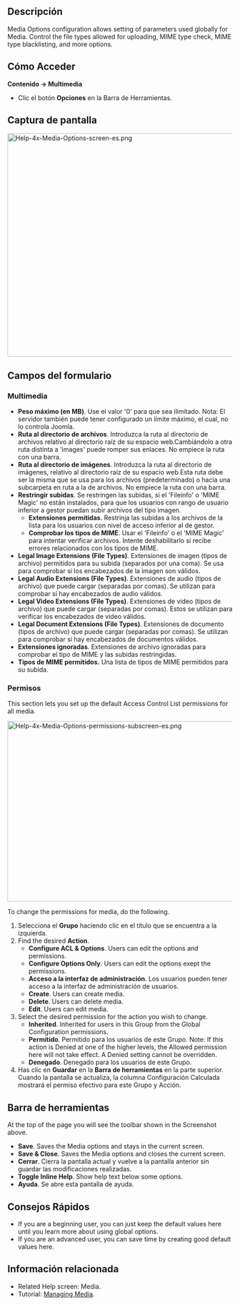 <!-- Filename: Help4.x:Media:_Options / Display title: Multimedia: Opciones -->

## Descripción

Media Options configuration allows setting of parameters used globally
for Media. Control the file types allowed for uploading, MIME type
check, MIME type blacklisting, and more options.

## Cómo Acceder

**Contenido → Multimedia**

- Clic el botón **Opciones** en la Barra de Herramientas.

## Captura de pantalla

<img
src="https://docs.joomla.org/images/thumb/0/09/Help-4x-Media-Options-screen-es.png/800px-Help-4x-Media-Options-screen-es.png"
decoding="async"
srcset="https://docs.joomla.org/images/thumb/0/09/Help-4x-Media-Options-screen-es.png/1200px-Help-4x-Media-Options-screen-es.png 1.5x, https://docs.joomla.org/images/thumb/0/09/Help-4x-Media-Options-screen-es.png/1600px-Help-4x-Media-Options-screen-es.png 2x"
data-file-width="2720" data-file-height="1700" width="800" height="500"
alt="Help-4x-Media-Options-screen-es.png" />

## Campos del formulario

### Multimedia

- **Peso máximo (en MB)**. Use el valor '0' para que sea ilimitado.
  Nota: El servidor también puede tener configurado un límite máximo, el
  cual, no lo controla Joomla.
- **Ruta al directorio de archivos**. Introduzca la ruta al directorio
  de archivos relativo al directorio raíz de su espacio web.Cambiándolo
  a otra ruta distinta a 'images' puede romper sus enlaces. No empiece
  la ruta con una barra.
- **Ruta al directorio de imágenes**. Introduzca la ruta al directorio
  de imágenes, relativo al directorio raíz de su espacio web.Esta ruta
  debe ser la misma que se usa para los archivos (predeterminado) o
  hacia una subcarpeta en ruta a la de archivos. No empiece la ruta con
  una barra.
- **Restringir subidas**. Se restringen las subidas, si el 'Fileinfo' o
  'MIME Magic' no están instalados, para que los usuarios con rango de
  usuario inferior a gestor puedan subir archivos del tipo imagen.
  - **Extensiones permitidas**. Restrinja las subidas a los archivos de
    la lista para los usuarios con nivel de acceso inferior al de
    gestor.
  - **Comprobar los tipos de MIME**. Usar el 'Fileinfo' o el 'MIME
    Magic' para intentar verificar archivos. Intente deshabilitarlo si
    recibe errores relacionados con los tipos de MIME.
- **Legal Image Extensions (File Types)**. Extensiones de imagen (tipos
  de archivo) permitidos para su subida (separados por una coma). Se usa
  para comprobar si los encabezados de la imagen son válidos.
- **Legal Audio Extensions (File Types)**. Extensiones de audio (tipos
  de archivo) que puede cargar (separadas por comas). Se utilizan para
  comprobar si hay encabezados de audio válidos.
- **Legal Video Extensions (File Types)**. Extensiones de video (tipos
  de archivo) que puede cargar (separadas por comas). Estos se utilizan
  para verificar los encabezados de video válidos.
- **Legal Document Extensions (File Types)**. Extensiones de documento
  (tipos de archivo) que puede cargar (separadas por comas). Se utilizan
  para comprobar si hay encabezados de documentos válidos.
- **Extensiones ignoradas**. Extensiones de archivo ignoradas para
  comprobar el tipo de MIME y las subidas restringidas.
- **Tipos de MIME permitidos.** Una lista de tipos de MIME permitidos
  para su subida.

### Permisos

This section lets you set up the default Access Control List
permissions for all media.

<img
src="https://docs.joomla.org/images/thumb/d/df/Help-4x-Media-Options-permissions-subscreen-es.png/600px-Help-4x-Media-Options-permissions-subscreen-es.png"
decoding="async"
srcset="https://docs.joomla.org/images/thumb/d/df/Help-4x-Media-Options-permissions-subscreen-es.png/900px-Help-4x-Media-Options-permissions-subscreen-es.png 1.5x, https://docs.joomla.org/images/thumb/d/df/Help-4x-Media-Options-permissions-subscreen-es.png/1200px-Help-4x-Media-Options-permissions-subscreen-es.png 2x"
data-file-width="2001" data-file-height="1349" width="600" height="404"
alt="Help-4x-Media-Options-permissions-subscreen-es.png" />

To change the permissions for media, do the following.

1.  Selecciona el **Grupo** haciendo clic en el título que se encuentra
    a la izquierda.
2.  Find the desired **Action**.
    - **Configure ACL & Options**. Users can edit the options and
      permissions.
    - **Configure Options Only**. Users can edit the options exept the
      permissions.
    - **Acceso a la interfaz de administración**. Los usuarios pueden
      tener acceso a la interfaz de administración de usuarios.
    - **Create**. Users can create media.
    - **Delete**. Users can delete media.
    - **Edit**. Users can edit media.
3.  Select the desired permission for the action you wish to change.
    - **Inherited**. Inherited for users in this Group from the Global Configuration
      permissions.
    - **Permitido**. Permitido para los usuarios de este Grupo. Note: If
      this action is Denied at one of the higher levels, the Allowed
      permission here will not take effect. A Denied setting cannot be
      overridden.
    - **Denegado**. Denegado para los usuarios de este Grupo.
4.  Has clic en **Guardar** en la **Barra de herramientas** en la parte
    superior. Cuando la pantalla se actualiza, la columna Configuración
    Calculada mostrará el permiso efectivo para este Grupo y Acción.

## Barra de herramientas

At the top of the page you will see the toolbar shown in the
Screenshot above.

- **Save**. Saves the Media options and stays in the current screen.
- **Save & Close**. Saves the Media options and closes the current
  screen.
- **Cerrar**. Cierra la pantalla actual y vuelve a la pantalla anterior
  sin guardar las modificaciones realizadas.
- **Toggle Inline Help**. Show help text below some options.
- **Ayuda**. Se abre esta pantalla de ayuda.

## Consejos Rápidos

- If you are a beginning user, you can just keep the default values here
  until you learn more about using global options.
- If you are an advanced user, you can save time by creating good
  default values here.

## Información relacionada

- Related Help screen:
  Media.
- Tutorial: [Managing
  Media](https://docs.joomla.org/J4.x:Managing_Media/en "J4.x:Managing Media/en").

